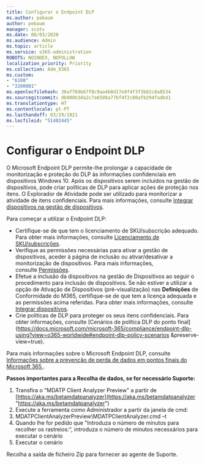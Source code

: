 ```yaml
---
title: Configurar o Endpoint DLP
ms.author: pebaum
author: pebaum
manager: scotv
ms.date: 08/03/2020
ms.audience: Admin
ms.topic: article
ms.service: o365-administration
ROBOTS: NOINDEX, NOFOLLOW
localization_priority: Priority
ms.collection: Adm_O365
ms.custom:
- "6108"
- "3200001"
ms.openlocfilehash: 36af769b67f8c9aa4b8d17e9f4f3f3b82c8a8534
ms.sourcegitcommit: db908b3da2c7a6508a77bf4f2c80afb294fadbd1
ms.translationtype: HT
ms.contentlocale: pt-PT
ms.lasthandoff: 03/29/2021
ms.locfileid: "51402445"
---
```

# <a name="configure-endpoint-dlp"></a>Configurar o Endpoint DLP

O Microsoft Endpoint DLP permite-lhe prolongar a capacidade de monitorização e proteção do DLP às informações confidenciais em dispositivos Windows 10. Após os dispositivos serem incluídos na gestão de dispositivos, pode criar políticas de DLP para aplicar ações de proteção nos itens. O Explorador de Atividade pode ser utilizado para monitorizar a atividade de itens confidenciais. Para mais informações, consulte [Integrar dispositivos na gestão de dispositivos](https://docs.microsoft.com/microsoft-365/compliance/endpoint-dlp-getting-started#onboarding-devices-into-device-management).  

Para começar a utilizar o Endpoint DLP:

- Certifique-se de que tem o licenciamento de SKU/subscrição adequado. Para obter mais informações, consulte [Licenciamento de SKU/subscrições](https://docs.microsoft.com/microsoft-365/compliance/endpoint-dlp-getting-started#skusubscriptions-licensing).
- Verifique as permissões necessárias para ativar a gestão de dispositivos, aceder à página de inclusão ou ativar/desativar a monitorização de dispositivos. Para mais informações, consulte [Permissões](https://docs.microsoft.com/microsoft-365/compliance/endpoint-dlp-getting-started#permissions).
- Efetue a inclusão da dispositivos na gestão de Dispositivos ao seguir o procedimento para inclusão de dispositivos. Se não estiver a utilizar a opção de Ativação de Dispositivos (pré-visualização) nas **Definições** de Conformidade do M365, certifique-se de que tem a licença adequada e as permissões acima referidas. Para obter mais informações, consulte [Integrar dispositivos](https://docs.microsoft.com/microsoft-365/compliance/endpoint-dlp-getting-started#onboarding-devices). 
- Crie políticas de DLP para proteger os seus itens confidenciais. Para obter informações, consulte [Cenários de política DLP do ponto final](https://docs.microsoft.com/microsoft-365/compliance/endpoint-dlp-using?view=o365-worldwide#endpoint-dlp-policy-scenarios &preserve-view=true).

Para mais informações sobre o Microsoft Endpoint DLP, consulte [Informações sobre a prevenção de perda de dados em pontos finais do Microsoft 365 ](https://docs.microsoft.com/microsoft-365/compliance/endpoint-dlp-learn-about).

**Passos importantes para a Recolha de dados, se for necessário Suporte:**

1. Transfira o "MDATP Client Analyzer Preview" a partir de [https://aka.ms/betamdatpanalyzer](https://aka.ms/betamdatpanalyzer "https://aka.ms/betamdatpanalyzer")
2. Execute a ferramenta como Administrador a partir da janela de cmd:
3. MDATPClientAnalyzerPreview\MDATPClientAnalyzer.cmd –t
4. Quando lhe for pedido que "Introduza o número de minutos para recolher os rastreios:", introduza o número de minutos necessários para executar o cenário
5. Executar o cenário

Recolha a saída de ficheiro Zip para fornecer ao agente de Suporte.
